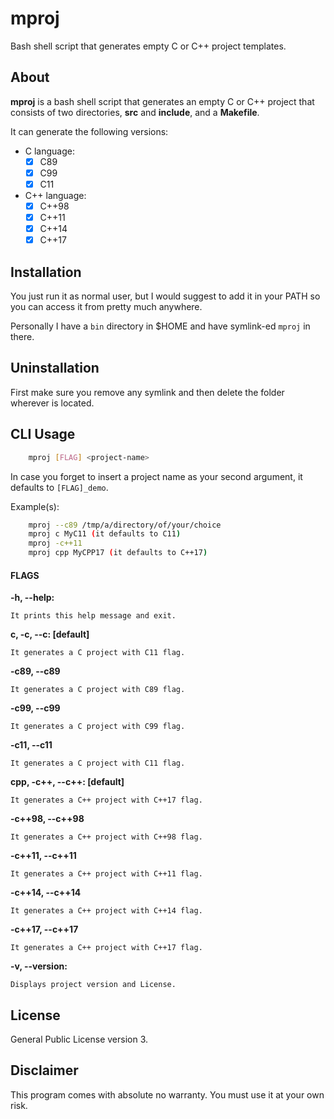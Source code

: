 # mproj

Bash shell script that generates empty C or C++ project templates.

## About

**mproj** is a bash shell script that generates an empty C or C++ project
that consists of two directories, **src** and **include**, and a
**Makefile**.

It can generate the following versions:

* C language:
    - [x] C89
    - [x] C99
    - [x] C11
    
* C++ language:
   - [x] C++98
   - [x] C++11
   - [x] C++14
   - [x] C++17

## Installation

You just run it as normal user, but I would suggest to add it in your PATH so 
you can access it from pretty much anywhere.

Personally I have a `bin` directory in $HOME and have symlink-ed `mproj`
in there.

## Uninstallation

First make sure you remove any symlink and then delete the folder
wherever is located.

## CLI Usage

```bash
    mproj [FLAG] <project-name>
```

In case you forget to insert a project name as your second argument,
it defaults to `[FLAG]_demo`.

Example(s):

```bash
    mproj --c89 /tmp/a/directory/of/your/choice
    mproj c MyC11 (it defaults to C11)
    mproj -c++11
    mproj cpp MyCPP17 (it defaults to C++17)
```

#### FLAGS

**-h, --help:**

    It prints this help message and exit.

**c, -c, --c: [default]**

    It generates a C project with C11 flag.

**-c89, --c89**

    It generates a C project with C89 flag.

**-c99, --c99**

    It generates a C project with C99 flag.

**-c11, --c11**

    It generates a C project with C11 flag.

**cpp, -c++, --c++: [default]**

    It generates a C++ project with C++17 flag.

**-c++98, --c++98**

    It generates a C++ project with C++98 flag.

**-c++11, --c++11**

    It generates a C++ project with C++11 flag.

**-c++14, --c++14**

    It generates a C++ project with C++14 flag.

**-c++17, --c++17**

    It generates a C++ project with C++17 flag.

**-v, --version:**

    Displays project version and License.

## License

General Public License version 3.

## Disclaimer

This program comes with absolute no warranty.
You must use it at your own risk.
